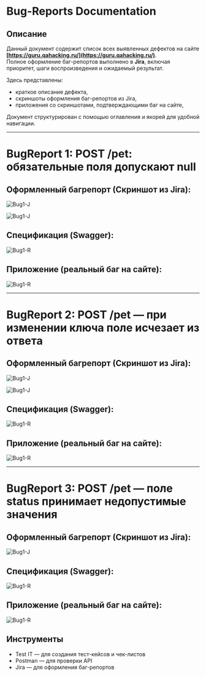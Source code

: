 # Bug-Reports Documentation

## Описание  

Данный документ содержит список всех выявленных дефектов на сайте **[https://guru.qahacking.ru/](https://guru.qahacking.ru/)**.  
Полное оформление баг-репортов выполнено в **Jira**, включая приоритет, шаги воспроизведения и ожидаемый результат.  

Здесь представлены:  
- краткое описание дефекта,  
- скриншоты оформления баг-репортов из Jira,  
- приложения со скриншотами, подтверждающими баг на сайте,  

Документ структурирован с помощью оглавления и якорей для удобной навигации. 

---

# BugReport 1: POST /pet: обязательные поля допускают null

## Оформленный багрепорт (Скриншот из Jira):  

![Bug1-J](/bugs/1.1.png)

![Bug1-J](/bugs/1.2.png)

## Спецификация (Swagger):  

![Bug1-R](/bugs/s2.1.png)

## Приложение (реальный баг на сайте):  

![Bug1-R](/bugs/s1.1.png) 

---

# BugReport 2: POST /pet — при изменении ключа поле исчезает из ответа

## Оформленный багрепорт (Скриншот из Jira):  

![Bug1-J](/bugs/2.1.png)

![Bug1-J](/bugs/2.2.png)

## Спецификация (Swagger):  

![Bug1-R](/bugs/s2.1.png) 

## Приложение (реальный баг на сайте):  

![Bug1-R](/bugs/s2.2.png) 

---

# BugReport 3: POST /pet — поле status принимает недопустимые значения

## Оформленный багрепорт (Скриншот из Jira):  

![Bug1-J](/bugs/3.png)

## Спецификация (Swagger):  

![Bug1-R](/bugs/s3.1.png) 

## Приложение (реальный баг на сайте):  

![Bug1-R](/bugs/s3.2.png) 

## Инструменты

- Test IT — для создания тест-кейсов и чек-листов  
- Postman — для проверки API  
- Jira — для оформления баг-репортов